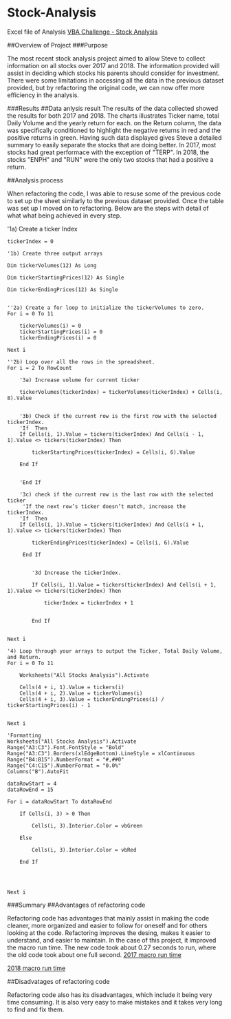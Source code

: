 # Stock-Analysis
Excel file of Analysis [VBA Challenge - Stock Analysis](https://github.com/lina2285/-Stock-Analysis/blob/main/VBA_Challenge.xlsm.xlsm)

##Overview of Project
###Purpose

The most recent stock analysis project aimed to allow Steve to collect information on all stocks over 2017 and 2018. The information provided will assist in deciding which stocks his parents should consider for investment. There were some limitations in accessing all the data in the previous dataset provided, but by refactoring the original code, we can now offer more efficiency in the analysis.  

###Results
##Data anlysis result
The results of the data collected showed the results for both 2017 and 2018. The charts illustrates Ticker name, total Daily Volume and the yearly return for each. on the Return column, the data was specifically conditioned to highlight the negative returns in red and the positive returns in green. Having such data displayed gives Steve a detailed summary to easily separate the stocks that are doing better. In 2017, most stocks had great performace with the exception of "TERP". In 2018, the stocks "ENPH" and "RUN" were the only two stocks that had a positive a return.  

##Analysis process

When refactoring the code, I was able to resuse some of the previous code to set up the sheet similarly to the previous dataset provided. Once the table was set up I moved on to refactoring.  Below are the steps with detail of what what being achieved in every step. 

'1a) Create a ticker Index
    
    tickerIndex = 0

    '1b) Create three output arrays
    
    Dim tickerVolumes(12) As Long
    
    Dim tickerStartingPrices(12) As Single
    
    Dim tickerEndingPrices(12) As Single
        
    
    ''2a) Create a for loop to initialize the tickerVolumes to zero.
    For i = 0 To 11
    
        tickerVolumes(i) = 0
        tickerStartingPrices(i) = 0
        tickerEndingPrices(i) = 0
        
    Next i
        
    ''2b) Loop over all the rows in the spreadsheet.
    For i = 2 To RowCount
    
        '3a) Increase volume for current ticker
                        
        tickerVolumes(tickerIndex) = tickerVolumes(tickerIndex) + Cells(i, 8).Value
        
        
        '3b) Check if the current row is the first row with the selected tickerIndex.
        'If  Then
        If Cells(i, 1).Value = tickers(tickerIndex) And Cells(i - 1, 1).Value <> tickers(tickerIndex) Then
        
            tickerStartingPrices(tickerIndex) = Cells(i, 6).Value
            
        End If
            
            
        'End If
        
        '3c) check if the current row is the last row with the selected ticker
         'If the next row’s ticker doesn’t match, increase the tickerIndex.
        'If  Then
        If Cells(i, 1).Value = tickers(tickerIndex) And Cells(i + 1, 1).Value <> tickers(tickerIndex) Then
        
            tickerEndingPrices(tickerIndex) = Cells(i, 6).Value
        
         End If
                     

            '3d Increase the tickerIndex.
            
            If Cells(i, 1).Value = tickers(tickerIndex) And Cells(i + 1, 1).Value <> tickers(tickerIndex) Then
        
                tickerIndex = tickerIndex + 1
            
            
            End If
           
              
    Next i
    
    '4) Loop through your arrays to output the Ticker, Total Daily Volume, and Return.
    For i = 0 To 11
        
        Worksheets("All Stocks Analysis").Activate
        
        Cells(4 + i, 1).Value = tickers(i)
        Cells(4 + i, 2).Value = tickerVolumes(i)
        Cells(4 + i, 3).Value = tickerEndingPrices(i) / tickerStartingPrices(i) - 1
        
        
    Next i
    
    'Formatting
    Worksheets("All Stocks Analysis").Activate
    Range("A3:C3").Font.FontStyle = "Bold"
    Range("A3:C3").Borders(xlEdgeBottom).LineStyle = xlContinuous
    Range("B4:B15").NumberFormat = "#,##0"
    Range("C4:C15").NumberFormat = "0.0%"
    Columns("B").AutoFit

    dataRowStart = 4
    dataRowEnd = 15

    For i = dataRowStart To dataRowEnd
        
        If Cells(i, 3) > 0 Then
            
            Cells(i, 3).Interior.Color = vbGreen
            
        Else
        
            Cells(i, 3).Interior.Color = vbRed
            
        End If
        
  
    
        
    Next i
    
###Summary
##Advantages of refactoring code

Refactoring code has advantages that mainly assist in making the code cleaner, more organized and easier to follow for oneself and for others looking at the code. Refactoring improves the desing, makes it easier to understand, and easier to maintain. In the case of this project, it improved the macro run time. The new code took about 0.27 seconds to run, where the old code took about one full second. 
[2017 macro run time](https://github.com/lina2285/-Stock-Analysis/blob/main/All%20Stocks%202017%20time%20window.png)

[2018 macro run time](https://github.com/lina2285/-Stock-Analysis/blob/main/All%20Stocks%202018%20time%20window.png)


##Disadvatages of refactoring code

Refactoring code also has its disadvantages, which include it being very time consuming. It is also very easy to make mistakes and it takes very long to find and fix them. 
